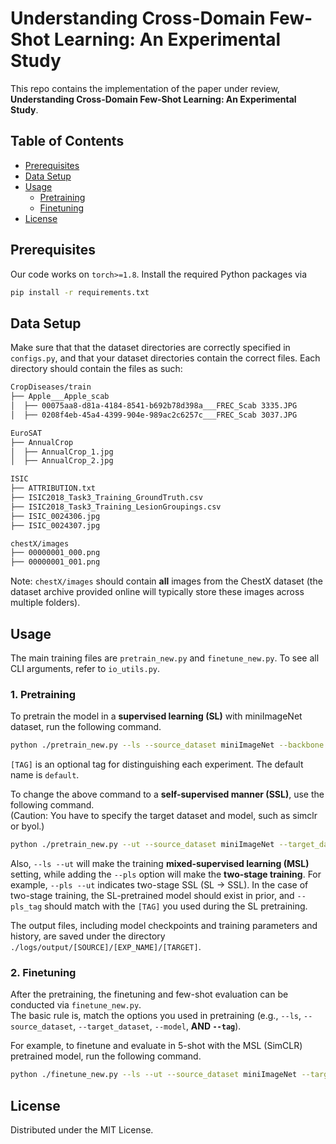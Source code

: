 # Understanding Cross-Domain Few-Shot Learning: An Experimental Study

This repo contains the implementation of the paper under review, **Understanding Cross-Domain Few-Shot Learning: An Experimental Study**.

## Table of Contents

* [Prerequisites](#prerequisites)
* [Data Setup](#data-setup)
* [Usage](#usage)
  * [Pretraining](#pretraining)
  * [Finetuning](#finetuning)
* [License](#license)

## Prerequisites

Our code works on `torch>=1.8`. Install the required Python packages via

```sh
pip install -r requirements.txt
```

## Data Setup

Make sure that that the dataset directories are correctly specified in `configs.py`, and that your dataset directories contain the correct files. Each directory should contain the files as such:

```sh
CropDiseases/train
├── Apple___Apple_scab
│  ├── 00075aa8-d81a-4184-8541-b692b78d398a___FREC_Scab 3335.JPG
│  ├── 0208f4eb-45a4-4399-904e-989ac2c6257c___FREC_Scab 3037.JPG

EuroSAT
├── AnnualCrop
│  ├── AnnualCrop_1.jpg
│  ├── AnnualCrop_2.jpg

ISIC
├── ATTRIBUTION.txt
├── ISIC2018_Task3_Training_GroundTruth.csv
├── ISIC2018_Task3_Training_LesionGroupings.csv
├── ISIC_0024306.jpg
├── ISIC_0024307.jpg

chestX/images
├── 00000001_000.png
├── 00000001_001.png
```

Note: `chestX/images` should contain **all** images from the ChestX dataset (the dataset archive provided online will typically store these images across multiple folders).

## Usage

The main training files are `pretrain_new.py` and `finetune_new.py`. To see all CLI arguments, refer to `io_utils.py`.

### 1. Pretraining <a name="pretraining"></a>

To pretrain the model in a **supervised learning (SL)** with miniImageNet dataset, run the following command.
```sh
python ./pretrain_new.py --ls --source_dataset miniImageNet --backbone resnet10 --model base --tag [TAG]
```
`[TAG]` is an optional tag for distinguishing each experiment. The default name is `default`.

To change the above command to a **self-supervised manner (SSL)**, use the following command.    
(Caution: You have to specify the target dataset and model, such as simclr or byol.)
```sh
python ./pretrain_new.py --ut --source_dataset miniImageNet --target_dataset [TARGET] --backbone resnet10 --model [MODEL] --tag [TAG]
```

Also, `--ls --ut` will make the training **mixed-supervised learning (MSL)** setting, while adding the `--pls` option will make the **two-stage training**. For example, `--pls --ut` indicates two-stage SSL (SL -> SSL). In the case of two-stage training, the SL-pretrained model should exist in prior, and `--pls_tag` should match with the `[TAG]` you used during the SL pretraining.

The output files, including model checkpoints and training parameters and history, are saved under the directory `./logs/output/[SOURCE]/[EXP_NAME]/[TARGET]`.

### 2. Finetuning <a name="finetuning"></a>

After the pretraining, the finetuning and few-shot evaluation can be conducted via `finetune_new.py`.    
The basic rule is, match the options you used in pretraining (e.g., `--ls`, `--source_dataset`, `--target_dataset`, `--model`, **AND `--tag`**).

For example, to finetune and evaluate in 5-shot with the MSL (SimCLR) pretrained model, run the following command.
```sh
python ./finetune_new.py --ls --ut --source_dataset miniImageNet --target_dataset [TARGET] --backbone resnet10 --model simclr --n_shot 5 --tag [TAG]
```

## License

Distributed under the MIT License.
